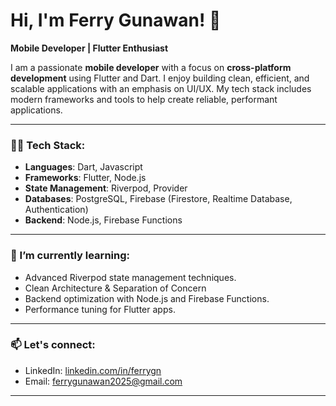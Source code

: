 # Hi, I'm Ferry Gunawan! 👋

**Mobile Developer | Flutter Enthusiast**

I am a passionate **mobile developer** with a focus on **cross-platform development** using Flutter and Dart. I enjoy building clean, efficient, and scalable applications with an emphasis on UI/UX. My tech stack includes modern frameworks and tools to help create reliable, performant applications.

---

### 👨‍💻 Tech Stack:
- **Languages**: Dart, Javascript
- **Frameworks**: Flutter, Node.js
- **State Management**: Riverpod, Provider
- **Databases**: PostgreSQL, Firebase (Firestore, Realtime Database, Authentication)
- **Backend**: Node.js, Firebase Functions

---

### 🌱 I’m currently learning:
- Advanced Riverpod state management techniques.
- Clean Architecture & Separation of Concern
- Backend optimization with Node.js and Firebase Functions.
- Performance tuning for Flutter apps.

---

### 📫 Let's connect:
- LinkedIn: [linkedin.com/in/ferrygn](https://linkedin.com/in/ferrygn)
- Email: ferrygunawan2025@gmail.com

---

